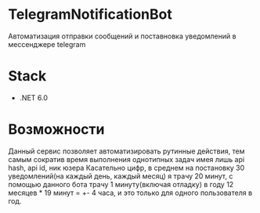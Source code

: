 # TelegramNotificationBot
Автоматизация отправки сообщений и поставновка уведомлений в мессенджере telegram
# Stack
* .NET 6.0
# Возможности
Данный сервис позволяет автоматизировать рутинные действия, тем самым сократив время выполнения однотипных задач имея лишь api hash, api id, ник юзера
Касательно цифр, в среднем на постановку 30 уведомлений(на каждый день, каждый месяц) я трачу 20 минут, с помощью данного бота трачу 1 минуту(включая отладку)
в году 12 месяцев * 19 минут = +- 4 часа, и это только для одного пользователя в год.

